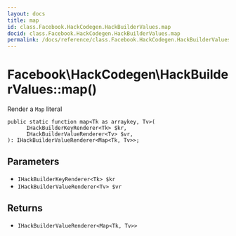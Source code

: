 ```yaml
---
layout: docs
title: map
id: class.Facebook.HackCodegen.HackBuilderValues.map
docid: class.Facebook.HackCodegen.HackBuilderValues.map
permalink: /docs/reference/class.Facebook.HackCodegen.HackBuilderValues.map.md
---
```

# Facebook\\HackCodegen\\HackBuilderValues::map()




Render a ` Map ` literal




``` Hack
public static function map<Tk as arraykey, Tv>(
      IHackBuilderKeyRenderer<Tk> $kr,
      IHackBuilderValueRenderer<Tv> $vr,
): IHackBuilderValueRenderer<Map<Tk, Tv>>;
```




## Parameters




- ` IHackBuilderKeyRenderer<Tk> $kr `
- ` IHackBuilderValueRenderer<Tv> $vr `




## Returns




+ ` IHackBuilderValueRenderer<Map<Tk, Tv>> `